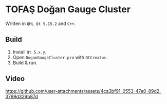 # TOFAŞ Doğan Gauge Cluster
Written in `QML Qt 5.15.2` and `C++`.

## Build
1. Install ``Qt 5.x.y``.
2. Open ``DoganGaugeCluster.pro`` with ``QtCreator``.
3. Build & run.

## Video
https://github.com/user-attachments/assets/4ca3bf91-0553-47e0-89d2-3799d329b87d

